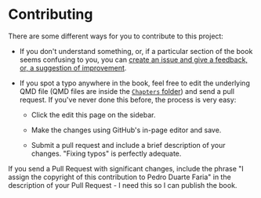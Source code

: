 # Contributing

There are some different ways for you to contribute to this project:

-   If you don't understand something, or, if a particular section of the book seems
    confusing to you, you can [create an issue and give a feedback, or, a suggestion of improvement](https://github.com/pedropark99/zig-book/issues).

-   If you spot a typo anywhere in the book, feel free to edit the underlying QMD file (QMD files are inside the [`Chapters` folder](https://github.com/pedropark99/zig-book/tree/main/Chapters)) and send a pull request.
    If you've never done this before, the process is very easy:

    -   Click the edit this page on the sidebar.

    -   Make the changes using GitHub's in-page editor and save.

    -   Submit a pull request and include a brief description of your changes.
        "Fixing typos" is perfectly adequate.

If you send a Pull Request with significant changes, include the phrase "I assign the copyright of this contribution
to Pedro Duarte Faria" in the description of your Pull Request - I need this so I can publish the book.
